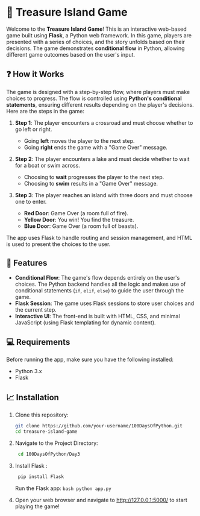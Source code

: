 # 💎 Treasure Island Game

Welcome to the **Treasure Island Game**! This is an interactive web-based game built using **Flask**, a Python web framework. In this game, players are presented with a series of choices, and the story unfolds based on their decisions. The game demonstrates **conditional flow** in Python, allowing different game outcomes based on the user's input.

## ❓ How it Works

The game is designed with a step-by-step flow, where players must make choices to progress. The flow is controlled using **Python's conditional statements**, ensuring different results depending on the player's decisions. Here are the steps in the game:

1. **Step 1**: The player encounters a crossroad and must choose whether to go left or right.
   - Going **left** moves the player to the next step.
   - Going **right** ends the game with a "Game Over" message.
   
2. **Step 2**: The player encounters a lake and must decide whether to wait for a boat or swim across.
   - Choosing to **wait** progresses the player to the next step.
   - Choosing to **swim** results in a "Game Over" message.

3. **Step 3**: The player reaches an island with three doors and must choose one to enter.
   - **Red Door**: Game Over (a room full of fire).
   - **Yellow Door**: You win! You find the treasure.
   - **Blue Door**: Game Over (a room full of beasts).

The app uses Flask to handle routing and session management, and HTML is used to present the choices to the user.

## 🌟 Features

- **Conditional Flow**: The game's flow depends entirely on the user's choices. The Python backend handles all the logic and makes use of conditional statements (`if`, `elif`, `else`) to guide the user through the game.
- **Flask Session**: The game uses Flask sessions to store user choices and the current step.
- **Interactive UI**: The front-end is built with HTML, CSS, and minimal JavaScript (using Flask templating for dynamic content).

## 💻 Requirements

Before running the app, make sure you have the following installed:

- Python 3.x
- Flask

## 📈 Installation

1. Clone this repository:

   ```bash
   git clone https://github.com/your-username/100DaysOfPython.git
   cd treasure-island-game
   ```


2. Navigate to the Project Directory:

   ```bash
    cd 100DaysOfPython/Day3
   ```
   
3. Install Flask :

    ```bash
     pip install Flask
    ```
     Run the Flask app:
       ```bash
          python app.py
       ```

4. Open your web browser and navigate to http://127.0.0.1:5000/ to start playing the game!
